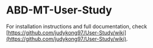 # ABD-MT-User-Study
 
For installation instructions and full documentation, check [https://github.com/judykong97/User-Study/wiki](https://github.com/judykong97/User-Study/wiki).
